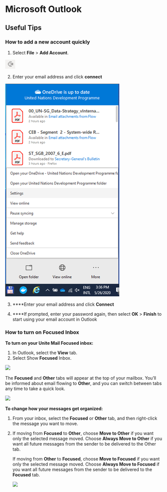 # Microsoft Outlook

## Useful Tips

### How to add a new account quickly

1. Select **File** &gt; **Add Account**.

![](../.gitbook/assets/image%20%285%29.png)

2. Enter your email address and click **connect**

![](../.gitbook/assets/image%20%2813%29.png)

3. ****Enter your email address and click **Connect**

4. ****If prompted, enter your password again, then select **OK** &gt; **Finish** to start using your email account in Outlook

### How to turn on Focused Inbox

**To turn on your Unite Mail Focused inbox:**

1. In Outlook, select the **View** tab.
2. Select Show **Focused** Inbox.

![](https://iseek-external.un.org/system/files/styles/large/private/focused_inbox_1.png?itok=jc7unI3I)

The **Focused** and **Other** tabs will appear at the top of your mailbox. You’ll be informed about email flowing to **Other**, and you can switch between tabs any time to take a quick look.

![](https://iseek-external.un.org/system/files/styles/large/private/focused_inbox_2.png?itok=qZhdKPPY)

**To change how your messages get organized:**

1. From your inbox, select the **Focused** or **Other** tab, and then right-click the message you want to move.
2. If moving from **Focused** to **Other**, choose **Move to Other** if you want only the selected message moved. Choose **Always Move to Other** if you want all future messages from the sender to be delivered to the Other tab.

   If moving from **Other** to **Focused**, choose **Move to Focused** if you want only the selected message moved. Choose **Always Move to Focused** if you want all future messages from the sender to be delivered to the **Focused** tab.

   ![](https://iseek-external.un.org/system/files/styles/large/private/focused_inbox_3.png?itok=sJfGcwpO)




